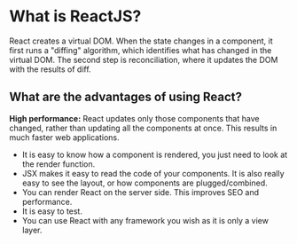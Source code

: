 # What is ReactJS?

React creates a virtual DOM. When the state changes in a component, it first runs a "diffing" algorithm, which identifies what has changed in the virtual DOM. The second step is reconciliation, where it updates the DOM with the results of diff.

## What are the advantages of using React?

**High performance:** React updates only those components that have changed, rather than updating all the components at once. This results in much faster web applications.

- It is easy to know how a component is rendered, you just need to look at the render function.
- JSX makes it easy to read the code of your components. It is also really easy to see the layout, or how components are plugged/combined.
- You can render React on the server side. This improves SEO and performance.
- It is easy to test.
- You can use React with any framework you wish as it is only a view layer.